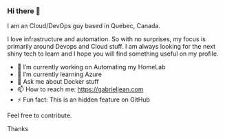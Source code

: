 ### Hi there 👋 
I am an Cloud/DevOps guy based in Quebec, Canada.

I love infrastructure and automation. So with no surprises, my focus is primarily around Devops and Cloud stuff.
I am always looking for the next shiny tech to learn and I hope you will find something useful on my profile.


- 🔭 I’m currently working on Automating my HomeLab
- 🌱 I’m currently learning Azure 
 - 💬 Ask me about Docker stuff
 - 📫 How to reach me: https://gabrieljean.com
 - ⚡ Fun fact: This is an hidden feature on GitHub
 
Feel free to contribute.

Thanks


<!--
I am always searching for new ways to optimize and improves the life of people around me using tech. 
- 🔭 I’m currently working on ...
- 🌱 I’m currently learning Azure
- 👯 I’m looking to collaborate on ...
- 🤔 I’m looking for help with ...
- 💬 Ask me about ...
- 📫 How to reach me: ...
- 😄 Pronouns: ...
- ⚡ Fun fact: ...
-->
